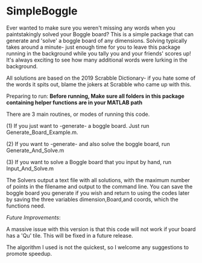 # SimpleBoggle
Ever wanted to make sure you weren't missing any words when you paintstakingly solved your Boggle board? This is a simple package that can generate and 'solve' a boggle board of any dimensions. Solving typically takes around a minute- just enough time for you to leave this package running in the background while you tally you and your friends' scores up! It's always exciting to see how many additional words were lurking in the background.

All solutions are based on the 2019 Scrabble Dictionary- if you hate some of the words it spits out, blame the jokers at Scrabble who came up with this. 

Preparing to run:
**Before running, Make sure all folders in this package containing helper functions are in your MATLAB path**

There are 3 main routines, or modes of running this code. 

(1) If you just want to -generate- a boggle board. Just run Generate_Board_Example.m. 

(2) If you want to -generate- and also solve the boggle board, run Generate_And_Solve.m

(3) If you want to solve a Boggle board that you input by hand, run Input_And_Solve.m

The Solvers output a text file with all solutions, with the maximum number of points in the filename and output to the command line. 
You can save the boggle board you generate if you wish and return to using the codes later by saving the three variables dimension,Board,and coords, which the functions need. 

*Future Improvements*:

A massive issue with this version is that this code will not work if your board has a 'Qu' tile. 
This will be fixed in a future release.

The algorithm I used is not the quickest, so I welcome any suggestions to promote speedup.

